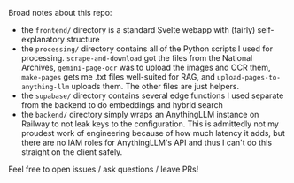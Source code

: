 Broad notes about this repo:

- the `frontend/` directory is a standard Svelte webapp with (fairly) self-explanatory structure
- the `processing/` directory contains all of the Python scripts I used for processing. `scrape-and-download` got the files from the National Archives, `gemini-page-ocr` was to upload the images and OCR them, `make-pages` gets me .txt files well-suited for RAG, and `upload-pages-to-anything-llm` uploads them. The other files are just helpers.
- the `supabase/` directory contains several edge functions I used separate from the backend to do embeddings and hybrid search
- the `backend/` directory simply wraps an AnythingLLM instance on Railway to not leak keys to the configuration. This is admittedly not my proudest work of engineering because of how much latency it adds, but there are no IAM roles for AnythingLLM's API and thus I can't do this straight on the client safely.

Feel free to open issues / ask questions / leave PRs!
